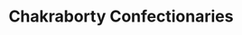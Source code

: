 ---
title: "Chakraborty Confectionaries"
url: /jaynagar-majilpur/chakraborty-confectionaries/
shop: Süßwaren
---